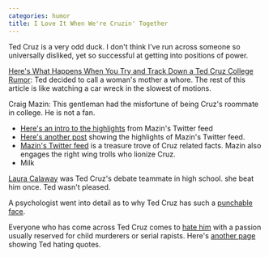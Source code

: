 ```yaml
---
categories: humor
title: I Love It When We're Cruzin' Together
---
```


Ted Cruz is a very odd duck. I don't think I've run across someone so universally disliked, yet so successful at getting into positions of power.

[Here's What Happens When You Try and Track Down a Ted Cruz College Rumor](http://theslot.jezebel.com/heres-what-happens-when-you-try-and-track-down-a-ted-cr-1752337625?utm_source=recirculation&utm_medium=recirculation&utm_campaign=fridayPM): Ted decided to call a woman's mother a whore. The rest of this article is like watching a car wreck in the slowest of motions.

Craig Mazin: This gentleman had the misfortune of being Cruz's roommate in college. He is not a fan.  

*   [Here's an intro to the highlights](http://socialnewsdaily.com/59604/craig-mazin-tweets-how-terrible-ted-cruz-is/) from Mazin's Twitter feed
*   [Here's another post](http://theslot.jezebel.com/fuckin-craig-mazin-an-appreciation-of-ted-cruzs-colleg-1746278435) showing the highlights of Mazin's Twitter feed.
*   [Mazin's Twitter feed](https://twitter.com/clmazin) is a treasure trove of Cruz related facts. Mazin also engages the right wing trolls who lionize Cruz.
*   Milk

[Laura Calaway](https://medium.com/@lauracalaway/i-was-a-constitutional-corroborator-24e1d1f53535#.2s5k7rwn6) was Ted Cruz's debate teammate in high school. she beat him once. Ted wasn't pleased.

A psychologist went into detail as to why Ted Cruz has such a [punchable face](https://www.psychologytoday.com/blog/the-fallible-mind/201601/why-ted-cruz-s-facial-expression-makes-me-uneasy).

Everyone who has come across Ted Cruz comes to [hate him](http://www.burntorangereport.com/diary/31430/everyone-who-has-ever-worked-with-ted-cruz-despises-him) with a passion usually reserved for child murderers or serial rapists. Here's [another page](https://newrepublic.com/article/128808/everybody-hates-ted) showing Ted hating quotes.

